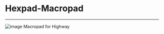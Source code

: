 # Hexpad-Macropad
---
![image](https://github.com/user-attachments/assets/5300a60a-9443-44e8-a66d-e1488ff0546c)
Macropad for Highway
